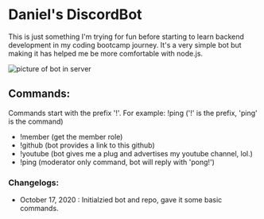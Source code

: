 # Daniel's DiscordBot
This is just something I'm trying for fun before starting to learn backend development in my coding bootcamp journey. It's a very simple bot but making it has helped me be more comfortable with node.js.

![picture of bot in server](https://i.imgur.com/FGeVXBT.png)

## Commands:

Commands start with the prefix '!'. 
For example: !ping ('!' is the prefix, 'ping' is the command)

- !member (get the member role)
- !github (bot provides a link to this github)
- !youtube (bot gives me a plug and advertises my youtube channel, lol.)
- !ping (moderator only command, bot will reply with 'pong!')

### Changelogs:

- October 17, 2020 : Initialzied bot and repo, gave it some basic commands.
